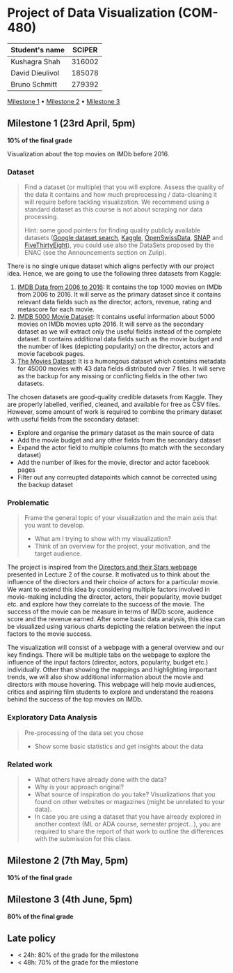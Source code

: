 # Project of Data Visualization (COM-480)

| Student's name | SCIPER |
| -------------- | ------ |
| Kushagra Shah | 316002 |
| David Dieulivol | 185078 |
| Bruno Schmitt | 279392 |

[Milestone 1](#milestone-1) • [Milestone 2](#milestone-2) • [Milestone 3](#milestone-3)

## Milestone 1 (23rd April, 5pm)

**10% of the final grade**

Visualization about the top movies on IMDb before 2016.
<!--
This is a preliminary milestone to let you set up goals for your final project and assess the feasibility of your ideas.
Please, fill the following sections about your project.

*(max. 2000 characters per section)*
-->

### Dataset

> Find a dataset (or multiple) that you will explore. Assess the quality of the data it contains and how much preprocessing / data-cleaning it will require before tackling visualization. We recommend using a standard dataset as this course is not about scraping nor data processing.
>
> Hint: some good pointers for finding quality publicly available datasets ([Google dataset search](https://datasetsearch.research.google.com/), [Kaggle](https://www.kaggle.com/datasets), [OpenSwissData](https://opendata.swiss/en/), [SNAP](https://snap.stanford.edu/data/) and [FiveThirtyEight](https://data.fivethirtyeight.com/)), you could use also the DataSets proposed by the ENAC (see the Announcements section on Zulip).

There is no single unique dataset which aligns perfectly with our project idea. Hence, we are going to use the following three datasets from Kaggle:
1. [IMDB Data from 2006 to 2016](https://www.kaggle.com/PromptCloudHQ/imdb-data): It contains the top 1000 movies on IMDb from 2006 to 2016. It will serve as the primary dataset since it contains relevant data fields such as the director, actors, revenue, rating and metascore for each movie. 
2. [IMDB 5000 Movie Dataset](https://www.kaggle.com/carolzhangdc/imdb-5000-movie-dataset): It contains useful information about 5000 movies on IMDb movies upto 2016. It will serve as the secondary dataset as we will extract only the useful fields instead of the complete dataset. It contains additional data fields such as the movie budget and the number of likes (depicting popularity) on the director, actors and movie facebook pages.
3. [The Movies Dataset](https://www.kaggle.com/rounakbanik/the-movies-dataset): It is a humongous dataset which contains metadata for 45000 movies with 43 data fields distributed over 7 files. It will serve as the backup for any missing or conflicting fields in the other two datasets.

The chosen datasets are good-quality credible datasets from Kaggle. They are properly labelled, verified, cleaned, and available for free as CSV files. However, some amount of work is required to combine the primary dataset with useful fields from the secondary dataset:
- Explore and organise the primary dataset as the main source of data
- Add the movie budget and any other fields from the secondary dataset
- Expand the actor field to multiple columns (to match with the secondary dataset)
- Add the number of likes for the movie, director and actor facebook pages
- Filter out any correupted datapoints which cannot be corrected using the backup dataset

### Problematic

> Frame the general topic of your visualization and the main axis that you want to develop.
> - What am I trying to show with my visualization?
> - Think of an overview for the project, your motivation, and the target audience.

The project is inspired from the [Directors and their Stars webpage](https://www.nytimes.com/newsgraphics/2013/09/07/director-star-chart/index.html) presented in Lecture 2 of the course. It motivated us to think about the influence of the directors and their choice of actors for a particular movie. We want to extend this idea by considering multiple factors involved in movie-making including the director, actors, their popularity, movie budget etc. and explore how they correlate to the success of the movie. The success of the movie can be measure in terms of IMDb score, audience score and the revenue earned. After some basic data analysis, this idea can be visualized using various charts depicting the relation between the input factors to the movie success. 

The visualization will consist of a webpage with a general overview and our key findings. There will be multiple tabs on the webpage to explore the influence of the input factors (director, actors, popularity, budget etc.) individually. Other than showing the mappings and highlighting important trends, we will also show additional information about the movie and directors with mouse hovering. This webpage will help movie audiences, critics and aspiring film students to explore and understand the reasons behind the success of the top movies on IMDb. 

### Exploratory Data Analysis

> Pre-processing of the data set you chose
> - Show some basic statistics and get insights about the data

### Related work


> - What others have already done with the data?
> - Why is your approach original?
> - What source of inspiration do you take? Visualizations that you found on other websites or magazines (might be unrelated to your data).
> - In case you are using a dataset that you have already explored in another context (ML or ADA course, semester project...), you are required to share the report of that work to outline the differences with the submission for this class.

## Milestone 2 (7th May, 5pm)

**10% of the final grade**


## Milestone 3 (4th June, 5pm)

**80% of the final grade**


## Late policy

- < 24h: 80% of the grade for the milestone
- < 48h: 70% of the grade for the milestone

